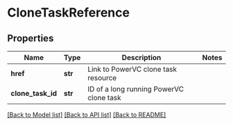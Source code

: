 # CloneTaskReference

## Properties
Name | Type | Description | Notes
------------ | ------------- | ------------- | -------------
**href** | **str** | Link to PowerVC clone task resource | 
**clone_task_id** | **str** | ID of a long running PowerVC clone task | 

[[Back to Model list]](../README.md#documentation-for-models) [[Back to API list]](../README.md#documentation-for-api-endpoints) [[Back to README]](../README.md)


